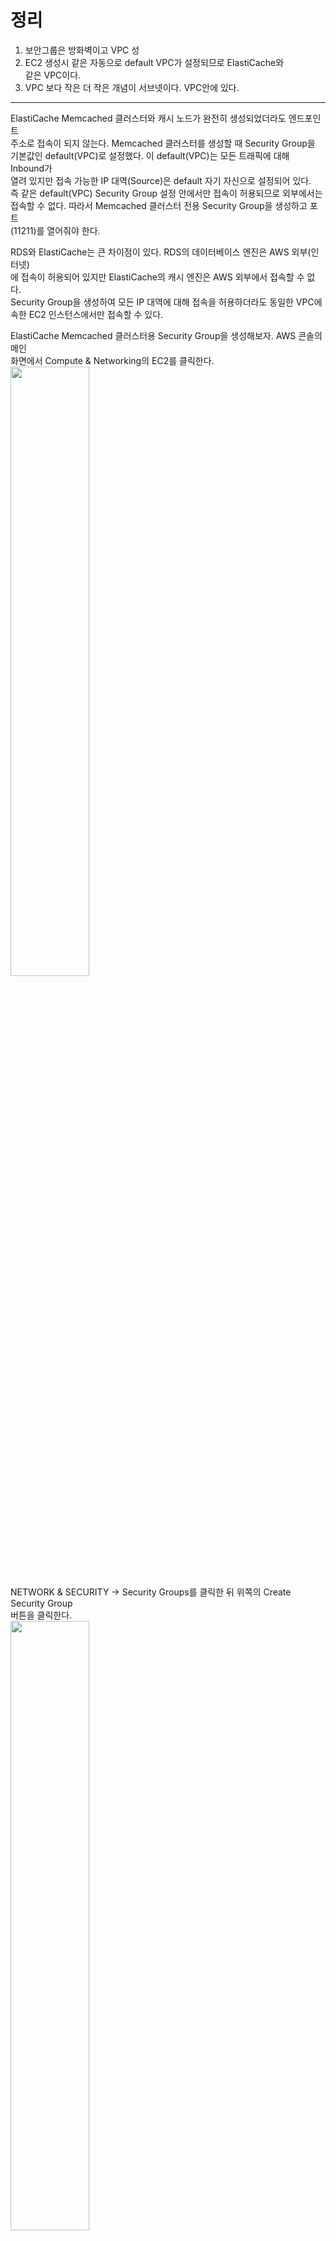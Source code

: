 # 정리
1. 보안그룹은 방화벽이고 VPC 성  
2. EC2 생성시 같은 자동으로 default VPC가 설정되므로 ElastiCache와    
같은 VPC이다.   
3. VPC 보다 작은 더 작은 개념이 서브넷이다. VPC안에 있다.  
  
--- 
  
ElastiCache Memcached 클러스터와 캐시 노드가 완전히 생성되었더라도 엔드포인트   
주소로 접속이 되지 않는다. Memcached 클러스터를 생성할 때 Security Group을   
기본값인 default(VPC)로 설정했다. 이 default(VPC)는 모든 트래픽에 대해 Inbound가  
열려 있지만 접속 가능한 IP 대역(Source)은 default 자기 자신으로 설정되어 있다.  
즉 같은 default(VPC) Security Group 설정 안에서만 접속이 허용되므로 외부에서는  
접속할 수 없다. 따라서 Memcached 클러스터 전용 Security Group을 생성하고 포트  
(11211)를 열어줘야 한다.   
  
RDS와 ElastiCache는 큰 차이점이 있다. RDS의 데이터베이스 엔진은 AWS 외부(인터넷)  
에 접속이 허용되어 있지만 ElastiCache의 캐시 엔진은 AWS 외부에서 접속할 수 없다.  
Security Group을 생성하여 모든 IP 대역에 대해 접속을 허용하더라도 동일한 VPC에   
속한 EC2 인스턴스에서만 접속할 수 있다.   
  
ElastiCache Memcached 클러스터용 Security Group을 생성해보자. AWS 콘솔의 메인   
화면에서 Compute & Networking의 EC2를 클릭한다.   
<img src="https://user-images.githubusercontent.com/33191974/157038179-d36d8380-461a-4db0-9394-1ae3cc37b05d.png" width="50%" height="50%"/>    
NETWORK & SECURITY -> Security Groups를 클릭한 뒤 위쪽의 Create Security Group  
버튼을 클릭한다.   
<img src="https://user-images.githubusercontent.com/33191974/157038467-e5a296a6-04f0-4010-a22d-0b7562ed14d1.png" width="50%" height="50%"/>   
  
ElastiCache Memcached 클러스터용 Security Group을 생성한다.   
- Security group name: Security Group의 이름이다. Memcached Cluster를 입력한다.  
- Description: Security Group 설명이다. Memcached Cluster를 입력한다.   
- VPC: Security Group이 적용될 VPC이다. 기본값 그대로 사용한다.  

외부에서 들어오는 트래픽인 Inbound 탭을 선택한다(Inbound가 기본으로 선택되어   
있을 것이다). 아래쪽 Add Rule 버튼을 클릭한다.   
- Type: 트래픽 종류이다. Memcached는 미리 정의된 것이 없으므로 Custom TCP Rule을  
선택한다.     
- Protocol: 프로토콜이다. Custom TCP Rule을 선택하면 자동으로 TCP가 선택된다.  
- Port Range: 포트 번호이다. 우리는 Memcached 포트를 열어야 하므로 11211을  
입력한다.   
- Source: 접속 가능한 IP 또는 IP 대역이다. Anywhere를 선택한다(실무에서는 My  
IP를 선택하여 자신의 IP만 접속할 수 있도록 설정하거나, Custom IP를 선택하여   
특정 IP 대역을 설정하도록 한다).    
<img src="https://user-images.githubusercontent.com/33191974/157039787-7bab01bd-9772-4ca0-be75-21d9d42db5bd.png" width="50%" height="50%"/>   
  
설정이 완료되었으면 Create 버튼을 클릭한다.   
  
Security Group 목록(NETWORK & SECURITY -> Security Groups)에 Memcached Cluster  
Security Group이 생성되었다.   
<img src="https://user-images.githubusercontent.com/33191974/157040120-459c7980-4d63-4789-b665-155e6faeff5e.png" width="50%" height="50%"/>    
이제 다시 ElastiCache 캐시 클러스터 목록(Amazon ElastiCache -> Cache Clusters)  
으로 이동한다. ElastiCache 캐시 클러스터 목록에서 Memcached 클러스터(example  
memcached)에 있는 Modify 버튼을 클릭한다.   
<img src="https://user-images.githubusercontent.com/33191974/157041472-e468ac95-bfa5-4808-a758-8f948774821f.png" width="50%" height="50%"/>    
ElastiCache Memcached 클러스터의 설정을 변경한다. VPC Security Group(s)에서  
방금 생성한 Memcached Cluster를 선택하고 아래쪽 Yes, Modify를 클릭한다.     
<img src="https://user-images.githubusercontent.com/33191974/157041705-5100aa6f-076b-4bc8-97c4-62f0509491b1.png" width="50%" height="50%"/>    
<img src="https://user-images.githubusercontent.com/33191974/157041931-a47bc985-4eef-4039-9a1a-0ecc0dac5b26.png" width="50%" height="50%"/>    
Memcached 클러스터(examplememcached)의 설정이 변경 중이다. 약 10초 정도 기다리면   
설정이 완전히 적용된다. 1 nodes 링크를 클릭하여 캐시 노드 목록으로 이동한다.   
Memcached 클러스터의 캐시 노드 목록에서 포트 번호와 엔드포인트 주소를 확인할 수  
있다.   
<img src="https://user-images.githubusercontent.com/33191974/157042249-b7e23033-e378-4730-af14-a972cb9186bf.png" width="50%" height="50%"/>  
Memcached는 텔넷(telnet)으로 접속할 수 있다. 앞에서 생성한 EC2 인스턴스(Example  
Server)에서 텔넷을 이용하여 Memcached 캐시 노드로 접속할 것이다(아직 EC2 인스턴스  
를 생성하지 않았다면 "EC2 인스턴스 생성하기"를 참조하여 EC2 인스턴스를 생성하기  
바란다).    
  
telnet <엔드포인트 주소> 11211 순으로 명령을 입력하면 Memcached 캐시 노드로  
접속할 수 있다. 접속한 후 stats를 입력하면 현재 캐시 노드의 정보가 표시된다.   
```
telnet examplememcached.jyqn3e.0001.apn2.cache.amazonaws.com 11211
Trying 172.31.14.19...
Connected to examplememcached.jyqn3e.0001.apn2.cache.amazonaws.com.
Escape character is '^]'.
STAT pid 1
ERROR
stats
STAT pid 1
STAT uptime 2887
STAT time 1646661580
STAT version 1.6.6
STAT libevent 2.0.21-stable
STAT pointer_size 64
STAT rusage_user 0.101921
STAT rusage_system 0.045790
STAT max_connections 65000
STAT curr_connections 5
...
```
접속이 되지 않는다면 Security Group에 포트 번호를 정상적으로 입력했는지, MemCa  
ched 클러스터 설정에서 방금 생성한 Security Group을 선택했는지, 텔넷 접속에서  
Endpoint와 포트 번호를 정확하게 입력했는지 EC2 인스턴스가 같은 VPC에 속해   
있는지 확인한다. 앞에서 설명한 것처럼 ElastiCache의 캐시노드는 AWS 외부에서  
접속할 수 없다.   
  
> #### 텔넷 클라이언트 설치  
> - Windows 7 이상: 제어판 -> 프로그램 및 기능 -> Windows 기능 사용/사용 안함  
> -> 텔넷 클라이언트 선택 후 설치  
> - Amazon Linux, CentOS: sudo yum install telnet   
> - Ubuntu: sudo apt-get install telnet
















 































